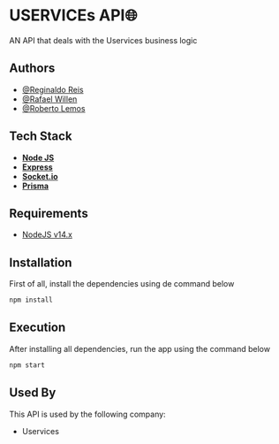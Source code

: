 
# USERVICEs API🌐

AN API that deals with the Uservices business logic


## Authors

- [@Reginaldo Reis](https://www.github.com/RegiReis7)
- [@Rafael Willen](https://github.com/rafaelwillen)
- [@Roberto Lemos](https://github.com/roblemos1) 


## Tech Stack

- [**Node JS**](/nodejs.org) 
- [**Express**](https://expressjs.com/)
- [**Socket.io**](https://socket.io/)
- [**Prisma**](https://www.prisma.io/)


## Requirements

- [NodeJS v14.x](/nodejs.org)
## Installation

First of all, install the dependencies using de command below

```bash
npm install
```
    
## Execution

After installing all dependencies, run the app using the command below

```bash
npm start
```
## Used By

This API is used by the following company:

- Uservices